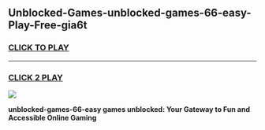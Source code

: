 
## Unblocked-Games-unblocked-games-66-easy-Play-Free-gia6t
<h3>
<a href="https://premium76.site?title=unblocked-games-66-easy&ref=22A">CLICK TO PLAY</a></h3>
<hr>

<h3>
<a href="https://premium76.site?title=unblocked-games-66-easy&ref=22A">CLICK 2 PLAY</a>
  
</h3>

<a href="https://premium76.site?title=unblocked-games-66-easy&ref=22A"><img src="https://clearcache.store/games.png"></a>


**unblocked-games-66-easy games unblocked: Your Gateway to Fun and Accessible Online Gaming**
